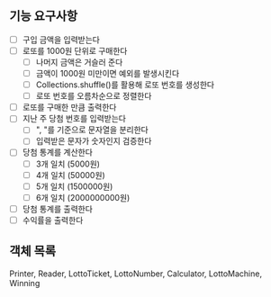 ## 기능 요구사항
- [ ] 구입 금액을 입력받는다
- [ ] 로또를 1000원 단위로 구매한다
  - [ ] 나머지 금액은 거슬러 준다
  - [ ] 금액이 1000원 미만이면 예외를 발생시킨다
  - [ ] Collections.shuffle()를 활용해 로또 번호를 생성한다
  - [ ] 로또 번호를 오름차순으로 정렬한다
- [ ] 로또를 구매한 만큼 출력한다
- [ ] 지난 주 당첨 번호를 입력받는다
  - [ ] ", "를 기준으로 문자열을 분리한다
  - [ ] 입력받은 문자가 숫자인지 검증한다
- [ ] 당첨 통계를 계산한다
  - [ ] 3개 일치 (5000원)
  - [ ] 4개 일치 (50000원)
  - [ ] 5개 일치 (1500000원)
  - [ ] 6개 일치 (2000000000원)
- [ ] 당첨 통계를 출력한다
- [ ] 수익률을 출력한다

## 객체 목록
Printer, Reader, LottoTicket, LottoNumber, Calculator, LottoMachine, Winning
